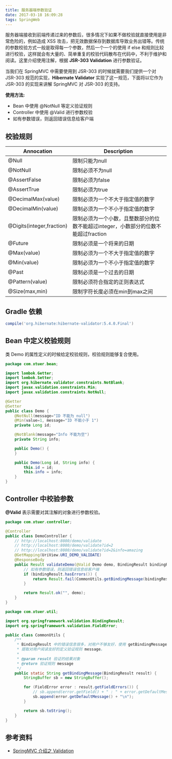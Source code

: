 ```yaml
---
title: 服务器端参数验证
date: 2017-03-18 16:09:28
tags: SpringWeb
---
```


服务器端接收到前端传递过来的参数后，很多情况下如果不做校验就直接使用是非常危险的，例如造成 XSS 攻击，把无效数据保存到数据库导致业务出错等。传统的参数校验方式一般是取得每一个参数，然后一个一个的使用 if else 和规则比较进行校验，这样就会有大量的、简单重复的校验代码散布在代码中，不利于维护和阅读。这里介绍使用注解，根据 **JSR-303 Validation** 进行参数验证。

当我们在 SpringMVC 中需要使用到 JSR-303 的时候就需要我们提供一个对 JSR-303 规范的实现，**Hibernate Validator** 实现了这一规范，下面将以它作为 JSR-303 的实现来讲解 SpringMVC 对 JSR-303 的支持。

**使用方法:**

* Bean 中使用 @NotNull 等定义验证规则
* Controller 中使用 @Valid 进行参数校验
* 如有参数错误，则返回错误信息给客户端

<!--more-->

## 校验规则

| Annocation                | Description                              |
| ------------------------- | ---------------------------------------- |
| @Null                     | 限制只能为null                                |
| @NotNull                  | 限制必须不为null                               |
| @AssertFalse              | 限制必须为false                               |
| @AssertTrue               | 限制必须为true                                |
| @DecimalMax(value)        | 限制必须为一个不大于指定值的数字                         |
| @DecimalMin(value)        | 限制必须为一个不小于指定值的数字                         |
| @Digits(integer,fraction) | 限制必须为一个小数，且整数部分的位数不能超过integer，小数部分的位数不能超过fraction |
| @Future                   | 限制必须是一个将来的日期                             |
| @Max(value)               | 限制必须为一个不大于指定值的数字                         |
| @Min(value)               | 限制必须为一个不小于指定值的数字                         |
| @Past                     | 限制必须是一个过去的日期                             |
| @Pattern(value)           | 限制必须符合指定的正则表达式                           |
| @Size(max,min)            | 限制字符长度必须在min到max之间                       |

## Gradle 依赖

```groovy
compile('org.hibernate:hibernate-validator:5.4.0.Final')
```

## Bean 中定义校验规则

类 Demo 的属性定义的时候给定校验规则，校验规则能够复合使用。

```java
package com.xtuer.bean;

import lombok.Getter;
import lombok.Setter;
import org.hibernate.validator.constraints.NotBlank;
import javax.validation.constraints.Min;
import javax.validation.constraints.NotNull;

@Getter
@Setter
public class Demo {
    @NotNull(message="ID 不能为 null")
    @Min(value=1, message="ID 不能小于 1")
    private Long id;

    @NotBlank(message="Info 不能为空")
    private String info;

    public Demo() {
    }

    public Demo(Long id, String info) {
        this.id = id;
        this.info = info;
    }
}
```

## Controller 中校验参数

**@Valid** 表示需要对其注解的对象进行参数校验。

```java
package com.xtuer.controller;

@Controller
public class DemoController {
    // http://localhost:8080/demo/validate
    // http://localhost:8080/demo/validate?id=2
    // http://localhost:8080/demo/validate?id=2&info=amazing
    @GetMapping(UriView.URI_DEMO_VALIDATE)
    @ResponseBody
    public Result validateDemo(@Valid Demo demo, BindingResult bindingResult) {
        // 如有参数错误，则返回错误信息给客户端
        if (bindingResult.hasErrors()) {
            return Result.fail(CommonUtils.getBindingMessage(bindingResult));
        }

        return Result.ok("", demo);
    }
}
```

```java
package com.xtuer.util;

import org.springframework.validation.BindingResult;
import org.springframework.validation.FieldError;

public class CommonUtils {
    /**
     * BindingResult 中的错误信息很多，对用户不够友好，使用 getBindingMessage()
     * 提取对用户阅读友好的定义验证规则 message。
     *
     * @param result 验证的结果对象
     * @return 验证规则 message
     */
    public static String getBindingMessage(BindingResult result) {
        StringBuffer sb = new StringBuffer();

        for (FieldError error : result.getFieldErrors()) {
            // sb.append(error.getField() + " : " + error.getDefaultMessage() + "\n");
            sb.append(error.getDefaultMessage() + "\n");
        }

        return sb.toString();
    }
}
```

## 参考资料

* [SpringMVC 介绍之 Validation](http://haohaoxuexi.iteye.com/blog/1812584)

